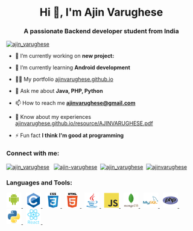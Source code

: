 <h1 align="center">Hi 👋, I'm Ajin Varughese</h1>
<h3 align="center">A passionate Backend developer student from India</h3>

<p align="left"> <a href="https://twitter.com/ajin_varughese" target="blank"><img src="https://img.shields.io/twitter/follow/ajin_varughese?logo=twitter&style=for-the-badge" alt="ajin_varughese" /></a> </p>


- 🔭 I’m currently working on **new project:**

- 🌱 I’m currently learning **Android development**

- 👨‍💻 My portfolio [ajinvarughese.github.io](ajinvarughese.github.io)

- 💬 Ask me about **Java, PHP, Python**

- 📫 How to reach me **ajinvarughese@gmail.com**

- 📄 Know about my experiences [ajinvarughese.github.io/resource/AJINVARUGHESE.pdf](ajinvarughese.github.io/resource/AJINVARUGHESE.pdf)

- ⚡ Fun fact **I think I'm good at programming**

<h3 align="left">Connect with me:</h3>
<p class='aw' align="left">
<a href="https://twitter.com/ajin_varughese" target="blank"><img align="center" src="https://raw.githubusercontent.com/rahuldkjain/github-profile-readme-generator/master/src/images/icons/Social/twitter.svg" alt="ajin_varughese" height="30" width="40" /></a> &nbsp;
<a href="https://linkedin.com/in/ajin-varughese-1124a224b" target="blank"><img align="center" src="https://raw.githubusercontent.com/rahuldkjain/github-profile-readme-generator/master/src/images/icons/Social/linked-in-alt.svg" alt="ajin-varughese" height="30" width="40" /></a>&nbsp;
<a href="https://instagram.com/ajin_varughese" target="blank"><img align="center" src="https://raw.githubusercontent.com/rahuldkjain/github-profile-readme-generator/master/src/images/icons/Social/instagram.svg" alt="ajin_varughese" height="30" width="40" /></a>&nbsp;
<a href="https://discord.gg/ajinvarughese" target="blank"><img align="center" src="https://raw.githubusercontent.com/rahuldkjain/github-profile-readme-generator/master/src/images/icons/Social/discord.svg" alt="ajinvarughese" height="30" width="40" /></a>&nbsp;
</p>

<h3 align="left">Languages and Tools:</h3>
<p align="left"> <a href="https://developer.android.com" target="_blank" rel="noreferrer"> <img src="https://raw.githubusercontent.com/devicons/devicon/master/icons/android/android-original-wordmark.svg" alt="android" width="40" height="40"/> </a>&nbsp; <a href="https://www.cprogramming.com/" target="_blank" rel="noreferrer"> <img src="https://raw.githubusercontent.com/devicons/devicon/master/icons/c/c-original.svg" alt="c" width="40" height="40"/> </a>&nbsp; <a href="https://www.w3schools.com/css/" target="_blank" rel="noreferrer"> <img src="https://raw.githubusercontent.com/devicons/devicon/master/icons/css3/css3-original-wordmark.svg" alt="css3" width="40" height="40"/> </a>&nbsp; <a href="https://www.w3.org/html/" target="_blank" rel="noreferrer"> <img src="https://raw.githubusercontent.com/devicons/devicon/master/icons/html5/html5-original-wordmark.svg" alt="html5" width="40" height="40"/> </a>&nbsp; <a href="https://www.java.com" target="_blank" rel="noreferrer"> <img src="https://raw.githubusercontent.com/devicons/devicon/master/icons/java/java-original.svg" alt="java" width="40" height="40"/> </a>&nbsp; <a href="https://developer.mozilla.org/en-US/docs/Web/JavaScript" target="_blank" rel="noreferrer"> <img src="https://raw.githubusercontent.com/devicons/devicon/master/icons/javascript/javascript-original.svg" alt="javascript" width="40" height="40"/> </a>&nbsp; <a href="https://www.mongodb.com/" target="_blank" rel="noreferrer"> <img src="https://raw.githubusercontent.com/devicons/devicon/master/icons/mongodb/mongodb-original-wordmark.svg" alt="mongodb" width="40" height="40"/> </a>&nbsp; <a href="https://www.mysql.com/" target="_blank" rel="noreferrer"> <img src="https://raw.githubusercontent.com/devicons/devicon/master/icons/mysql/mysql-original-wordmark.svg" alt="mysql" width="40" height="40"/> </a>&nbsp; <a href="https://www.php.net" target="_blank" rel="noreferrer"> <img src="https://raw.githubusercontent.com/devicons/devicon/master/icons/php/php-original.svg" alt="php" width="40" height="40"/> </a>&nbsp; <a href="https://www.python.org" target="_blank" rel="noreferrer"> <img src="https://raw.githubusercontent.com/devicons/devicon/master/icons/python/python-original.svg" alt="python" width="40" height="40"/> </a>&nbsp; <a href="https://reactjs.org/" target="_blank" rel="noreferrer"> <img src="https://raw.githubusercontent.com/devicons/devicon/master/icons/react/react-original-wordmark.svg" alt="react" width="40" height="40"/> </a>&nbsp; </p>
